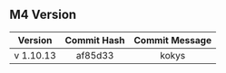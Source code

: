 ## M4 Version

|  Version  | Commit Hash | Commit Message |
| :-------: | :---------: | :------------: |
| v 1.10.13 |   af85d33   |     kokys      |
